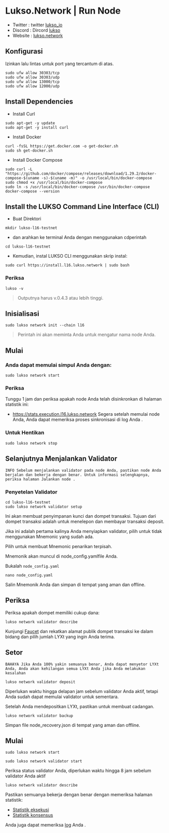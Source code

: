 # Lukso.Network | Run Node
- Twitter : twitter [lukso_io](https://twitter.com/lukso_io/)
- Discord : Dircord [lukso](https://discord.gg/emkwYkvCPm)
- Website : [lukso.network](lukso.network)

## Konfigurasi
Izinkan lalu lintas untuk port yang tercantum di atas.
```
sudo ufw allow 30303/tcp
sudo ufw allow 30303/udp
sudo ufw allow 13000/tcp
sudo ufw allow 12000/udp
```

## Install Dependencies
- Install Curl
```
sudo apt-get -y update
sudo apt-get -y install curl
```

- Install Docker
```
curl -fsSL https://get.docker.com -o get-docker.sh
sudo sh get-docker.sh
```

- Install Docker Compose
```
sudo curl -L "https://github.com/docker/compose/releases/download/1.29.2/docker-compose-$(uname -s)-$(uname -m)" -o /usr/local/bin/docker-compose
sudo chmod +x /usr/local/bin/docker-compose
sudo ln -s /usr/local/bin/docker-compose /usr/bin/docker-compose
docker-compose --version
```

## Install the LUKSO Command Line Interface (CLI)
- Buat Direktori
```
mkdir lukso-l16-testnet
```

- dan arahkan ke terminal Anda dengan menggunakan cdperintah
```
cd lukso-l16-testnet
```

- Kemudian, instal LUKSO CLI menggunakan skrip instal:
```
sudo curl https://install.l16.lukso.network | sudo bash
```

### Periksa
```
lukso -v
```
> Outputnya harus v.0.4.3 atau lebih tinggi.


## Inisialisasi 
```
sudo lukso network init --chain l16
```

> Perintah ini akan meminta Anda untuk mengatur nama node Anda.

## Mulai 
### Anda dapat memulai simpul Anda dengan:
```
sudo lukso network start
```

### Periksa 
Tunggu 1 jam dan periksa apakah node Anda telah disinkronkan di halaman statistik ini:

- https://stats.execution.l16.lukso.network
Segera setelah memulai node Anda, Anda dapat memeriksa proses sinkronisasi di log Anda .

### Untuk Hentikan
```
sudo lukso network stop
```

## Selanjutnya Menjalankan Validator
``
INFO
Sebelum menjalankan validator pada node Anda, pastikan node Anda berjalan dan bekerja dengan benar. Untuk informasi selengkapnya, periksa halaman Jalankan node .
``

### Penyetelan Validator
```
cd lukso-l16-testnet
sudo lukso network validator setup
```

Ini akan membuat penyimpanan kunci dan dompet transaksi. Tujuan dari dompet transaksi adalah untuk menelepon dan membayar transaksi deposit.

Jika ini adalah pertama kalinya Anda menyiapkan validator, pilih untuk tidak menggunakan Mnemonic yang sudah ada.

Pilih untuk membuat Mnemonic penarikan terpisah.

Mnemonik akan muncul di node_config.yamlfile Anda.

Bukalah ``node_config.yaml``
```
nano node_config.yaml
```

Salin Mnemonik Anda dan simpan di tempat yang aman dan offline.


## Periksa 
Periksa apakah dompet memiliki cukup dana:
```
lukso network validator describe
```

Kunjungi [Faucet](https://faucet.l16.lukso.network/) dan rekatkan alamat publik dompet transaksi ke dalam bidang dan pilih jumlah LYXt yang ingin Anda terima.


## Setor 
``BAHAYA
Jika Anda 100% yakin semuanya benar, Anda dapat menyetor LYXt Anda, Anda akan kehilangan semua LYXt Anda jika Anda melakukan kesalahan``
```
lukso network validator deposit
```

Diperlukan waktu hingga delapan jam sebelum validator Anda aktif, tetapi Anda sudah dapat memulai validator untuk sementara.

Setelah Anda mendepositkan LYXt, pastikan untuk membuat cadangan.
```
lukso network validator backup
```

Simpan file node_recovery.json di tempat yang aman dan offline.

## Mulai 
```
sudo lukso network start
```
```
sudo lukso network validator start
```

Periksa status validator Anda, diperlukan waktu hingga 8 jam sebelum validator Anda aktif
```
lukso network validator describe
```

Pastikan semuanya bekerja dengan benar dengan memeriksa halaman statistik:

- [Statistik eksekusi](https://stats.execution.l16.lukso.network/)
- [Statistik konsensus](https://stats.consensus.l16.lukso.network/)

Anda juga dapat memeriksa [log](https://docs.lukso.tech/networks/l16-testnet/logs-stats-monitoring) Anda .


